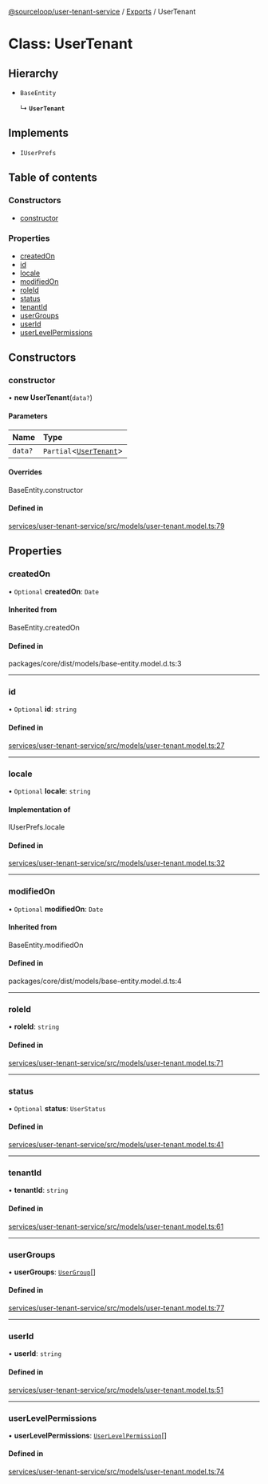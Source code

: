 [@sourceloop/user-tenant-service](../README.md) / [Exports](../modules.md) / UserTenant

# Class: UserTenant

## Hierarchy

- `BaseEntity`

  ↳ **`UserTenant`**

## Implements

- `IUserPrefs`

## Table of contents

### Constructors

- [constructor](UserTenant.md#constructor)

### Properties

- [createdOn](UserTenant.md#createdon)
- [id](UserTenant.md#id)
- [locale](UserTenant.md#locale)
- [modifiedOn](UserTenant.md#modifiedon)
- [roleId](UserTenant.md#roleid)
- [status](UserTenant.md#status)
- [tenantId](UserTenant.md#tenantid)
- [userGroups](UserTenant.md#usergroups)
- [userId](UserTenant.md#userid)
- [userLevelPermissions](UserTenant.md#userlevelpermissions)

## Constructors

### constructor

• **new UserTenant**(`data?`)

#### Parameters

| Name | Type |
| :------ | :------ |
| `data?` | `Partial`<[`UserTenant`](UserTenant.md)\> |

#### Overrides

BaseEntity.constructor

#### Defined in

[services/user-tenant-service/src/models/user-tenant.model.ts:79](https://github.com/sourcefuse/loopback4-microservice-catalog/blob/a84fe677/services/user-tenant-service/src/models/user-tenant.model.ts#L79)

## Properties

### createdOn

• `Optional` **createdOn**: `Date`

#### Inherited from

BaseEntity.createdOn

#### Defined in

packages/core/dist/models/base-entity.model.d.ts:3

___

### id

• `Optional` **id**: `string`

#### Defined in

[services/user-tenant-service/src/models/user-tenant.model.ts:27](https://github.com/sourcefuse/loopback4-microservice-catalog/blob/a84fe677/services/user-tenant-service/src/models/user-tenant.model.ts#L27)

___

### locale

• `Optional` **locale**: `string`

#### Implementation of

IUserPrefs.locale

#### Defined in

[services/user-tenant-service/src/models/user-tenant.model.ts:32](https://github.com/sourcefuse/loopback4-microservice-catalog/blob/a84fe677/services/user-tenant-service/src/models/user-tenant.model.ts#L32)

___

### modifiedOn

• `Optional` **modifiedOn**: `Date`

#### Inherited from

BaseEntity.modifiedOn

#### Defined in

packages/core/dist/models/base-entity.model.d.ts:4

___

### roleId

• **roleId**: `string`

#### Defined in

[services/user-tenant-service/src/models/user-tenant.model.ts:71](https://github.com/sourcefuse/loopback4-microservice-catalog/blob/a84fe677/services/user-tenant-service/src/models/user-tenant.model.ts#L71)

___

### status

• `Optional` **status**: `UserStatus`

#### Defined in

[services/user-tenant-service/src/models/user-tenant.model.ts:41](https://github.com/sourcefuse/loopback4-microservice-catalog/blob/a84fe677/services/user-tenant-service/src/models/user-tenant.model.ts#L41)

___

### tenantId

• **tenantId**: `string`

#### Defined in

[services/user-tenant-service/src/models/user-tenant.model.ts:61](https://github.com/sourcefuse/loopback4-microservice-catalog/blob/a84fe677/services/user-tenant-service/src/models/user-tenant.model.ts#L61)

___

### userGroups

• **userGroups**: [`UserGroup`](UserGroup.md)[]

#### Defined in

[services/user-tenant-service/src/models/user-tenant.model.ts:77](https://github.com/sourcefuse/loopback4-microservice-catalog/blob/a84fe677/services/user-tenant-service/src/models/user-tenant.model.ts#L77)

___

### userId

• **userId**: `string`

#### Defined in

[services/user-tenant-service/src/models/user-tenant.model.ts:51](https://github.com/sourcefuse/loopback4-microservice-catalog/blob/a84fe677/services/user-tenant-service/src/models/user-tenant.model.ts#L51)

___

### userLevelPermissions

• **userLevelPermissions**: [`UserLevelPermission`](UserLevelPermission.md)[]

#### Defined in

[services/user-tenant-service/src/models/user-tenant.model.ts:74](https://github.com/sourcefuse/loopback4-microservice-catalog/blob/a84fe677/services/user-tenant-service/src/models/user-tenant.model.ts#L74)
